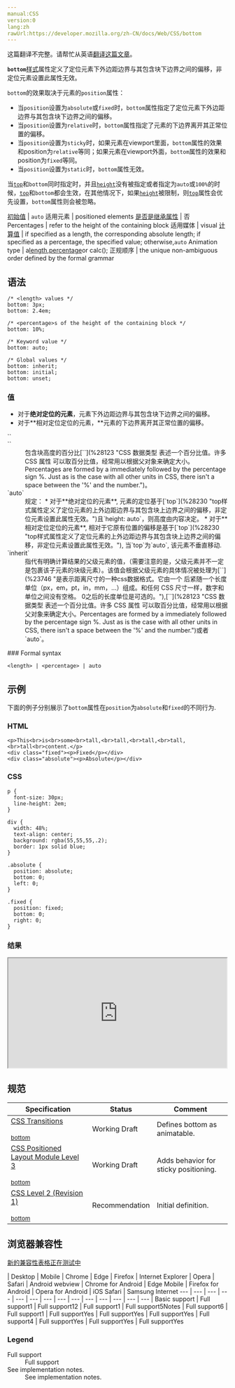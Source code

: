 ```yaml
---
manual:CSS
version:0
lang:zh
rawUrl:https://developer.mozilla.org/zh-CN/docs/Web/CSS/bottom
---
```




这篇翻译不完整。请帮忙从英语[翻译这篇文章](%29204 "")。






**`bottom`**[样式](%28448 "")属性定义了定位元素下外边距边界与其包含块下边界之间的偏移，非定位元素设置此属性无效。



`bottom`的效果取决于元素的`position`属性：


* 当`position`设置为`absolute`或`fixed`时，`bottom`属性指定了定位元素下外边距边界与其包含块下边界之间的偏移。
* 当`position`设置为`relative`时，`bottom`属性指定了元素的下边界离开其正常位置的偏移。
* 当`position`设置为`sticky`时，如果元素在viewport里面，`bottom`属性的效果和position为`relative`等同；如果元素在viewport外面，`bottom`属性的效果和position为`fixed`等同。
* 当`position`设置为`static`时，`bottom`属性无效。


当[`top`](%28230 "top样式属性定义了定位元素的上外边距边界与其包含块上边界之间的偏移，非定位元素设置此属性无效。")和`bottom`同时指定时，并且[`height`](%27994 "")没有被指定或者指定为`auto`或`100%`的时候，[`top`](%28230 "top样式属性定义了定位元素的上外边距边界与其包含块上边界之间的偏移，非定位元素设置此属性无效。")和`bottom`都会生效，在其他情况下，如果[`height`](%27994 "")被限制，则[`top`](%28230 "top样式属性定义了定位元素的上外边距边界与其包含块上边界之间的偏移，非定位元素设置此属性无效。")属性会优先设置，`bottom`属性则会被忽略。


[初始值](%28302 "") | `auto` 
适用元素 | positioned elements 
[是否是继承属性](%28299 "") | 否 
Percentages | refer to the height of the containing block 
适用媒体 | visual 
[计算值](%28304 "") | if specified as a length, the corresponding absolute length; if specified as a percentage, the specified value; otherwise,`auto` 
Animation type | a[length](%28692 "Values of the <length> CSS data type are interpolated as real, floating-point numbers."),[percentage](%28693 "Values of the <percentage> CSS data type are interpolated as real, floating-point numbers.")or calc(); 
正规顺序 | the unique non-ambiguous order defined by the formal grammar 


## 语法<a name="Syntax"></a>

```
/* <length> values */
bottom: 3px;
bottom: 2.4em;

/* <percentage>s of the height of the containing block */
bottom: 10%;

/* Keyword value */
bottom: auto;

/* Global values */
bottom: inherit;
bottom: initial;
bottom: unset;
```

### 值<a name="值"></a>

* 对于**绝对定位的元素**，元素下外边距边界与其包含块下边界之间的偏移。
* 对于**相对定位定位的元素，**元素的下边界离开其正常位置的偏移。
<dl><dt id=''>`<length>`</dt><dd></dd><dt id=''>`<percentage>`</dt><dd>包含块高度的百分比[`<percentage>`](%28123 "CSS 数据类型 <percentage> 表述一个百分比值。许多 CSS 属性 可以取百分比值，经常用以根据父对象来确定大小。Percentages are formed by a <number> immediately followed by the percentage sign %. Just as is the case with all other units in CSS, there isn't a space between the '%' and the number.")。</dd><dt id=''>`auto`</dt><dd>规定：
* 对于**绝对定位的元素**, 元素的定位基于[`top`](%28230 "top样式属性定义了定位元素的上外边距边界与其包含块上边界之间的偏移，非定位元素设置此属性无效。")且`height: auto`，则高度由内容决定。
* 对于**相对定位定位的元素**, 相对于它原有位置的偏移是基于[`top`](%28230 "top样式属性定义了定位元素的上外边距边界与其包含块上边界之间的偏移，非定位元素设置此属性无效。"), 当`top`为`auto`, 该元素不垂直移动.
</dd><dt id=''>`inherit`</dt><dd>指代有明确计算结果的父级元素的值，（需要注意的是，父级元素并不一定是包裹该子元素的块级元素）。该值会根据父级元素的具体情况被处理为[`<length>`](%23746 "是表示距离尺寸的一种css数据格式。它由一个 <number> 后紧随一个长度单位（px，em，pt，in，mm，...）组成。和任何 CSS 尺寸一样，数字和单位之间没有空格。<number> 0之后的长度单位是可选的。"),[`<percentage>`](%28123 "CSS 数据类型 <percentage> 表述一个百分比值。许多 CSS 属性 可以取百分比值，经常用以根据父对象来确定大小。Percentages are formed by a <number> immediately followed by the percentage sign %. Just as is the case with all other units in CSS, there isn't a space between the '%' and the number.")或者`auto`。</dd></dl>
### Formal syntax<a name="Formal_syntax"></a>

```
<length> | <percentage> | auto
```

## 示例<a name="Examples"></a>


下面的例子分别展示了`bottom`属性在`position`为`absolute`和`fixed`的不同行为.


### HTML<a name="HTML"></a>





```
<p>This<br>is<br>some<br>tall,<br>tall,<br>tall,<br>tall,<br>tall<br>content.</p>
<div class="fixed"><p>Fixed</p></div>
<div class="absolute"><p>Absolute</p></div>

```









### CSS<a name="CSS"></a>





```
p {
  font-size: 30px;
  line-height: 2em;
}

div {
  width: 48%;
  text-align: center;
  background: rgba(55,55,55,.2);
  border: 1px solid blue;
}

.absolute {
  position: absolute;
  bottom: 0;
  left: 0;
}

.fixed {
  position: fixed;
  bottom: 0;
  right: 0;
}
```









### 结果<a name="结果"></a>


<iframe src='https://mdn.mozillademos.org/zh-CN/docs/Web/CSS/bottom$samples/Example?revision=1376526' width='500' height='250'></iframe>


## 规范<a name="Specifications"></a>

Specification | Status | Comment 
 ---  |  ---  |  ---  | 
[CSS Transitions<br></br><small>bottom</small>](%29205 "") | Working Draft | Defines bottom as animatable. 
[CSS Positioned Layout Module Level 3<br></br><small>bottom</small>](%29206 "") | Working Draft | Adds behavior for sticky positioning. 
[CSS Level 2 (Revision 1)<br></br><small>bottom</small>](%29207 "") | Recommendation | Initial definition. 


## 浏览器兼容性<a name="Browser_compatibility"></a>




[新的兼容性表格正在测试中<i></i>](%3360 "")

 | <abbr>Desktop<i></i></abbr> | <abbr>Mobile<i></i></abbr> 
 | <abbr>Chrome<i></i></abbr> | <abbr>Edge<i></i></abbr> | <abbr>Firefox<i></i></abbr> | <abbr>Internet Explorer<i></i></abbr> | <abbr>Opera<i></i></abbr> | <abbr>Safari<i></i></abbr> | <abbr>Android webview<i></i></abbr> | <abbr>Chrome for Android<i></i></abbr> | <abbr>Edge Mobile<i></i></abbr> | <abbr>Firefox for Android<i></i></abbr> | <abbr>Opera for Android<i></i></abbr> | <abbr>iOS Safari<i></i></abbr> | <abbr>Samsung Internet<i></i></abbr> 
 ---  |  ---  |  ---  |  ---  |  ---  |  ---  |  ---  |  ---  |  ---  |  ---  |  ---  |  ---  |  ---  |  ---  | 
Basic support | <abbr>Full support</abbr>1 | <abbr>Full support</abbr>12 | <abbr>Full support</abbr>1 | <abbr>Full support</abbr>5<abbr>Notes<i></i></abbr> | <abbr>Full support</abbr>6 | <abbr>Full support</abbr>1 | <abbr>Full support</abbr>Yes | <abbr>Full support</abbr>Yes | <abbr>Full support</abbr>Yes | <abbr>Full support</abbr>4 | <abbr>Full support</abbr>Yes | <abbr>Full support</abbr>Yes | <abbr>Full support</abbr>Yes 


### Legend<a name="Legend"></a>
<dl><dt id=''><abbr>Full support</abbr></dt><dd>Full support</dd><dt id=''><abbr>See implementation notes.<i></i></abbr></dt><dd>See implementation notes.</dd></dl>








